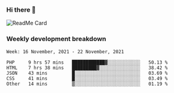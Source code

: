 ### Hi there 👋

<!--
**itzcy/itzcy** is a ✨ _special_ ✨ repository because its `README.md` (this file) appears on your GitHub profile.

Here are some ideas to get you started:

- 🔭 I’m currently working on ...
- 🌱 I’m currently learning ...
- 👯 I’m looking to collaborate on ...
- 🤔 I’m looking for help with ...
- 💬 Ask me about ...
- 📫 How to reach me: ...
- 😄 Pronouns: ...
- ⚡ Fun fact: ...
-->
![ReadMe Card](https://github-readme-stats.vercel.app/api?username=itzcy&show_icons=true&title_color=2d3198&icon_color=797cb8&text_color=24292e&bg_color=f6f8fa)

### Weekly development breakdown
<!--START_SECTION:waka-->
```text
Week: 16 November, 2021 - 22 November, 2021

PHP     9 hrs 57 mins   ████████████▓░░░░░░░░░░░░   50.13 % 
HTML    7 hrs 38 mins   █████████▓░░░░░░░░░░░░░░░   38.42 % 
JSON    43 mins         █░░░░░░░░░░░░░░░░░░░░░░░░   03.69 % 
CSS     41 mins         █░░░░░░░░░░░░░░░░░░░░░░░░   03.49 % 
Other   14 mins         ▒░░░░░░░░░░░░░░░░░░░░░░░░   01.19 % 
```
<!--END_SECTION:waka-->
